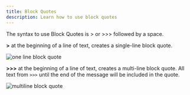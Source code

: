 ```yaml
---
title: Block Quotes
description: Learn how to use block quotes
---
```


The syntax to use Block Quotes is > or >>> followed by a space.

**\>** at the beginning of a line of text, creates a single-line block quote.

![one line block quote](https://i.imgur.com/JJGECw1.png)

**\>\>\>** at the beginning of a line of text, creates a multi-line block quote. All text from `>>>` until the end of the message will be included in the quote.

![multiline block quote](https://i.imgur.com/TL1Tfu8.png)
